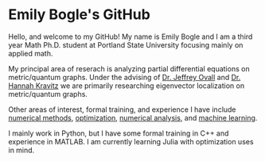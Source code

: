 # Emily Bogle's GitHub

Hello, and welcome to my GitHub! My name is Emily Bogle and I am a third year Math Ph.D. student at Portland State University focusing mainly on applied math. 

My principal area of reserach is analyzing partial differential equations on metric/quantum graphs. Under the advising of [Dr. Jeffrey Ovall](https://sites.google.com/pdx.edu/jeffovall/home) and [Dr. Hannah Kravitz](https://sites.google.com/pdx.edu/hkravitz) we are primarily researching eigenvector localization on metric/quantum graphs. 

Other areas of interest, formal training, and experience I have include [numerical methods](https://en.wikipedia.org/wiki/Numerical_methods_for_partial_differential_equations), [optimization](https://en.wikipedia.org/wiki/Mathematical_optimization), [numerical analysis](https://en.wikipedia.org/wiki/Numerical_analysis), and [machine learning](https://en.wikipedia.org/wiki/Machine_learning).

I mainly work in Python, but I have some formal training in C++ and experience in MATLAB. I am currently learning Julia with optimization uses in mind. 
